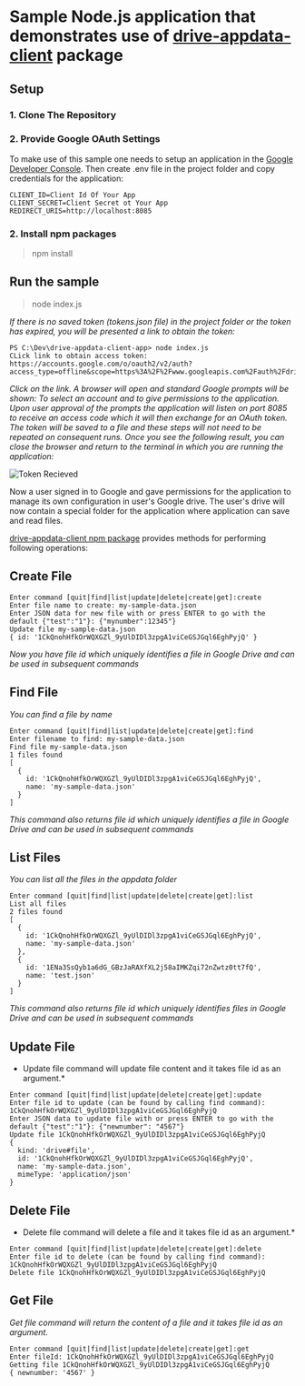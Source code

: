 # Sample Node.js application that demonstrates use of [drive-appdata-client](https://github.com/drodimin/drive-appdata-client) package

## Setup
### 1. Clone The Repository

### 2. Provide Google OAuth Settings
To make use of this sample one needs to setup an application in the [Google Developer Console](https://console.developers.google.com/). 
Then create .env file in the project folder and copy credentials for the application:
```
CLIENT_ID=Client Id Of Your App
CLIENT_SECRET=Client Secret ot Your App
REDIRECT_URIS=http://localhost:8085
```
### 2. Install npm packages
> npm install

## Run the sample
> node index.js

*If there is no saved token (tokens.json file) in the project folder or the token has expired, you will be presented a link to obtain the token:*
```
PS C:\Dev\drive-appdata-client-app> node index.js
CLick link to obtain access token: https://accounts.google.com/o/oauth2/v2/auth?access_type=offline&scope=https%3A%2F%2Fwww.googleapis.com%2Fauth%2Fdrive.appdata%20https%3A%2F%2Fwww.googleapis.com%2Fauth%2Fuserinfo.email&prompt=consent&response_type=code&client_id=...
```
*Click on the link. A browser will open and standard Google prompts will be shown: To select an account and to give permissions to the application. Upon user approval of the prompts the application will listen on port 8085 to receive an access code which it will then exchange for an OAuth token. The token will be saved to a file and these steps will not need to be repeated on consequent runs. Once you see the following result, you can close the browser and return to the terminal in which you are running the application:* 

![Token Recieved](./readme/token_received.PNG)

Now a user signed in to Google and gave permissions for the application to manage its own configuration in user's Google drive. The user's drive will now contain a special folder for the application where application can save and read files. 

[drive-appdata-client npm package](https://github.com/drodimin/drive-appdata-client) provides methods for performing following operations:

## Create File
```
Enter command [quit|find|list|update|delete|create|get]:create
Enter file name to create: my-sample-data.json
Enter JSON data for new file with or press ENTER to go with the default {"test":"1"}: {"mynumber":12345"}
Update file my-sample-data.json
{ id: '1CkQnohHfkOrWQXGZl_9yUlDIDl3zpgA1viCeGSJGql6EghPyjQ' }
```
*Now you have file id which uniquely identifies a file in Google Drive and can be used in subsequent commands*

## Find File
*You can find a file by name*
```
Enter command [quit|find|list|update|delete|create|get]:find
Enter filename to find: my-sample-data.json
Find file my-sample-data.json
1 files found
[
  {
    id: '1CkQnohHfkOrWQXGZl_9yUlDIDl3zpgA1viCeGSJGql6EghPyjQ',
    name: 'my-sample-data.json'
  }
]
```
*This command also returns file id which uniquely identifies a file in Google Drive and can be used in subsequent commands*

## List Files
*You can list all the files in the appdata folder*
```
Enter command [quit|find|list|update|delete|create|get]:list
List all files
2 files found
[
  {
    id: '1CkQnohHfkOrWQXGZl_9yUlDIDl3zpgA1viCeGSJGql6EghPyjQ',
    name: 'my-sample-data.json'
  },
  {
    id: '1ENa3SsQyb1a6dG_GBzJaRAXfXL2j58aIMKZqi72nZwtz0tt7fQ',
    name: 'test.json'
  }
]
```
*This command also returns file id which uniquely identifies files in Google Drive and can be used in subsequent commands*

## Update File
* Update file command will update file content and it takes file id as an argument.*
```
Enter command [quit|find|list|update|delete|create|get]:update
Enter file id to update (can be found by calling find command): 1CkQnohHfkOrWQXGZl_9yUlDIDl3zpgA1viCeGSJGql6EghPyjQ
Enter JSON data to update file with or press ENTER to go with the default {"test":"1"}: {"newnumber": "4567"}
Update file 1CkQnohHfkOrWQXGZl_9yUlDIDl3zpgA1viCeGSJGql6EghPyjQ
{
  kind: 'drive#file',
  id: '1CkQnohHfkOrWQXGZl_9yUlDIDl3zpgA1viCeGSJGql6EghPyjQ',
  name: 'my-sample-data.json',
  mimeType: 'application/json'
}
```

## Delete File
* Delete file command will delete a file and it takes file id as an argument.*
```
Enter command [quit|find|list|update|delete|create|get]:delete
Enter file id to delete (can be found by calling find command): 1CkQnohHfkOrWQXGZl_9yUlDIDl3zpgA1viCeGSJGql6EghPyjQ
Delete file 1CkQnohHfkOrWQXGZl_9yUlDIDl3zpgA1viCeGSJGql6EghPyjQ
```

## Get File
*Get file command will return the content of a file and it takes file id as an argument.*
```
Enter command [quit|find|list|update|delete|create|get]:get
Enter fileId: 1CkQnohHfkOrWQXGZl_9yUlDIDl3zpgA1viCeGSJGql6EghPyjQ
Getting file 1CkQnohHfkOrWQXGZl_9yUlDIDl3zpgA1viCeGSJGql6EghPyjQ
{ newnumber: '4567' }
```
